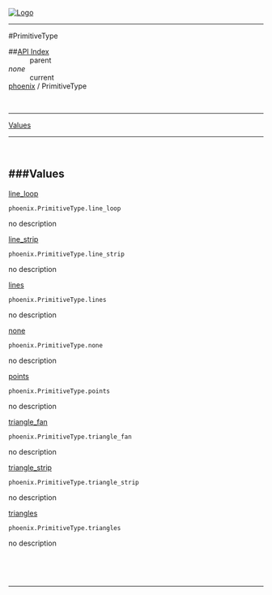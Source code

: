 
[![Logo](../../images/logo.png)](../../index.html)

---

#PrimitiveType


##[API Index](../../api/index.html#phoenix)   
&emsp;&emsp;&emsp;parent    
_none_   
&emsp;&emsp;&emsp;current    
[phoenix](./) / PrimitiveType

<br/>

---


[Values](#Values)   


---

&nbsp;   

<a class="lift" name="Values" ></a>
###Values   
---
<a class="lift" name="line_loop" href="#line_loop">line_loop</a>



`phoenix.PrimitiveType.line_loop`

<span class="small_desc_flat"> no description </span>   

<a class="lift" name="line_strip" href="#line_strip">line_strip</a>



`phoenix.PrimitiveType.line_strip`

<span class="small_desc_flat"> no description </span>   

<a class="lift" name="lines" href="#lines">lines</a>



`phoenix.PrimitiveType.lines`

<span class="small_desc_flat"> no description </span>   

<a class="lift" name="none" href="#none">none</a>



`phoenix.PrimitiveType.none`

<span class="small_desc_flat"> no description </span>   

<a class="lift" name="points" href="#points">points</a>



`phoenix.PrimitiveType.points`

<span class="small_desc_flat"> no description </span>   

<a class="lift" name="triangle_fan" href="#triangle_fan">triangle_fan</a>



`phoenix.PrimitiveType.triangle_fan`

<span class="small_desc_flat"> no description </span>   

<a class="lift" name="triangle_strip" href="#triangle_strip">triangle_strip</a>



`phoenix.PrimitiveType.triangle_strip`

<span class="small_desc_flat"> no description </span>   

<a class="lift" name="triangles" href="#triangles">triangles</a>



`phoenix.PrimitiveType.triangles`

<span class="small_desc_flat"> no description </span>   

&nbsp;   



&nbsp;
&nbsp;
&nbsp;

---  


&nbsp;   
&nbsp;   